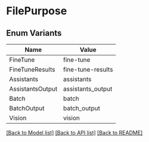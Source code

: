# FilePurpose

## Enum Variants

| Name | Value |
|---- | -----|
| FineTune | fine-tune |
| FineTuneResults | fine-tune-results |
| Assistants | assistants |
| AssistantsOutput | assistants_output |
| Batch | batch |
| BatchOutput | batch_output |
| Vision | vision |


[[Back to Model list]](../README.md#documentation-for-models) [[Back to API list]](../README.md#documentation-for-api-endpoints) [[Back to README]](../README.md)


